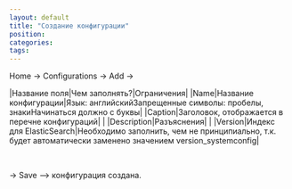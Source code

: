 ```yaml
---
layout: default
title: "Создание конфигурации"
position: 
categories: 
tags: 
---
```


Home -> Configurations -> Add ->

|Название поля|Чем заполнять?|Ограничения|
|Name|Название конфигурации|Язык: английскийЗапрещенные символы: пробелы, знакиНачинаться должно с буквы|
|Caption|Заголовок, отображается в перечне конфигураций| |
|Description|Разъяснения| |
|Version|Индекс для ElasticSearch|Необходимо заполнить, чем не принципиально, т.к. будет автоматически заменено значением version_systemconfig|

 

-> Save –> конфигурация создана.

